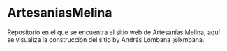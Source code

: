 # ArtesaniasMelina
Repositorio en el que se encuentra el sitio web de Artesanías Melina, aquí se visualiza la construcción del sitio by Andrés Lombana @lxmbana.

